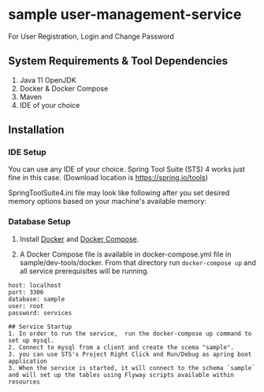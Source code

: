 # sample user-management-service

For User Registration, Login and Change Password

## System Requirements & Tool Dependencies
1. Java 11 OpenJDK
2. Docker & Docker Compose
3. Maven
4. IDE of your choice

## Installation

### IDE Setup

You can use any IDE of your choice. Spring Tool Suite (STS) 4 works just fine in this case. (Download location is https://spring.io/tools)

SpringToolSuite4.ini file may look like following after you set desired memory options based on your machine's available memory:


### Database Setup

1. Install [Docker](https://www.docker.com/) and [Docker Compose](https://docs.docker.com/compose/install/).

2. A Docker Compose file is available in docker-compose.yml file in sample/dev-tools/docker. From that directory run `docker-compose up` and all service prerequisites will be running.

```
host: localhost
port: 3306
database: sample
user: root
password: services

## Service Startup
1. In order to run the service,  run the docker-compose up command to set up mysql. 
2. Connect to mysql from a client and create the scema "sample".
3. you can use STS's Project Right Click and Run/Debug as apring boot application
3. When the service is started, it will connect to the schema `sample` and will set up the tables using Flyway scripts available within resources


